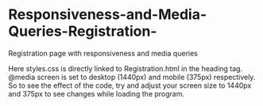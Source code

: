 # Responsiveness-and-Media-Queries-Registration-
Registration page with responsiveness and media queries

Here styles.css is directly linked to Registration.html in the heading tag.
@media screen is set to desktop (1440px) and mobile (375px) respectively. So to see the effect of the code, try and adjust your screen size to 1440px and 375px to see changes while loading the program.